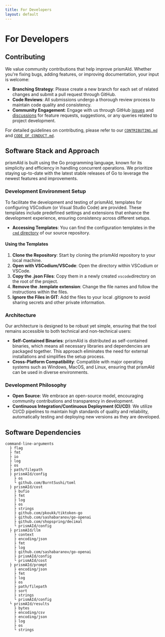 ```yaml
---
title: For Developers
layout: default
---
```


# For Developers

## Contributing
We value community contributions that help improve prismAId. Whether you're fixing bugs, adding features, or improving documentation, your input is welcome:
- **Branching Strategy**: Please create a new branch for each set of related changes and submit a pull request through GitHub.
- **Code Reviews**: All submissions undergo a thorough review process to maintain code quality and consistency.
- **Community Engagement**: Engage with us through GitHub [issues](https://github.com/Open-and-Sustainable/prismAId/issues) and [discussions](https://github.com/Open-and-Sustainable/prismAId/discussions) for feature requests, suggestions, or any queries related to project development.

For detailed guidelines on contributing, please refer to our [`CONTRIBUTING.md`](CONTRIBUTING.md) and [`CODE_OF_CONDUCT.md`](CODE_OF_CONDUCT.md).

## Software Stack and Approach
prismAId is built using the Go programming language, known for its simplicity and efficiency in handling concurrent operations. We prioritize staying up-to-date with the latest stable releases of Go to leverage the newest features and improvements.

### Development Environment Setup
To facilitate the development and testing of prismAId, templates for configuring VSCodium (or Visual Studio Code) are provided. These templates include predefined settings and extensions that enhance the development experience, ensuring consistency across different setups.
- **Accessing Templates**: You can find the configuration templates in the [`cmd` directory](https://github.com/Open-and-Sustainable/prismAId/tree/main/cmd) of our source repository. 

#### Using the Templates
1. **Clone the Repository**: Start by cloning the prismAId repository to your local machine.
2. **Open with VSCodium/VSCode**: Open the directory within VSCodium or VSCode.
3. **Copy the .json Files**: Copy them in a newly created `vscode`directory on the root of the project.
4. **Remove the .template extension**: Change the file names and follow the instructions within the files.
5. **Ignore the Files in GIT**: Add the files to your local .gitignore to avoid sharing secrets and other private information.

### Architecture
Our architecture is designed to be robust yet simple, ensuring that the tool remains accessible to both technical and non-technical users:
- **Self-Contained Binaries**: prismAId is distributed as self-contained binaries, which means all necessary libraries and dependencies are packaged together. This approach eliminates the need for external installations and simplifies the setup process.
- **Cross-Platform Compatibility**: Compatible with major operating systems such as Windows, MacOS, and Linux, ensuring that prismAId can be used in diverse environments.

### Development Philosophy
- **Open Source**: We embrace an open-source model, encouraging community contributions and transparency in development.
- **Continuous Integration/Continuous Deployment (CI/CD)**: We utilize CI/CD pipelines to maintain high standards of quality and reliability, automatically testing and deploying new versions as they are developed.

## Software Dependencies

```text
command-line-arguments
  ├ flag
  ├ fmt
  ├ io
  ├ log
  ├ os
  ├ path/filepath
  ├ prismAId/config
    ├ os
    └ github.com/BurntSushi/toml
  ├ prismAId/cost
    ├ bufio
    ├ fmt
    ├ log
    ├ os
    ├ strings
    ├ github.com/pkoukk/tiktoken-go
    ├ github.com/sashabaranov/go-openai
    ├ github.com/shopspring/decimal
    └ prismAId/config
  ├ prismAId/llm
    ├ context
    ├ encoding/json
    ├ fmt
    ├ log
    ├ github.com/sashabaranov/go-openai
    ├ prismAId/config
    └ prismAId/cost
  ├ prismAId/prompt
    ├ encoding/json
    ├ fmt
    ├ log
    ├ os
    ├ path/filepath
    ├ sort
    ├ strings
    └ prismAId/config
  └ prismAId/results
    ├ bytes
    ├ encoding/csv
    ├ encoding/json
    ├ log
    ├ os
    └ strings
```

<div id="wcb" class="carbonbadge"></div>
<script src="https://unpkg.com/website-carbon-badges@1.1.3/b.min.js" defer></script>